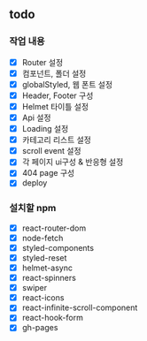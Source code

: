 ## todo

### 작업 내용

- [x] Router 설정
- [x] 컴포넌트, 폴더 설정
- [x] globalStyled, 웹 폰트 설정
- [x] Header, Footer 구성
- [x] Helmet 타이틀 설정
- [x] Api 설정
- [x] Loading 설정
- [x] 카테고리 리스트 설정
- [x] scroll event 설정
- [x] 각 페이지 ui구성 & 반응형 설정
- [x] 404 page 구성
- [x] deploy

### 설치할 npm

- [x] react-router-dom
- [x] node-fetch
- [x] styled-components
- [x] styled-reset
- [x] helmet-async
- [x] react-spinners
- [x] swiper
- [x] react-icons
- [x] react-infinite-scroll-component
- [x] react-hook-form
- [x] gh-pages
